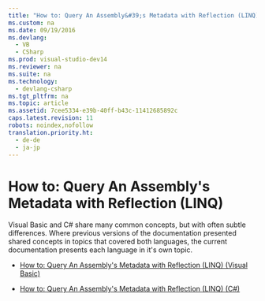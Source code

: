 ```yaml
---
title: "How to: Query An Assembly&#39;s Metadata with Reflection (LINQ)"
ms.custom: na
ms.date: 09/19/2016
ms.devlang: 
  - VB
  - CSharp
ms.prod: visual-studio-dev14
ms.reviewer: na
ms.suite: na
ms.technology: 
  - devlang-csharp
ms.tgt_pltfrm: na
ms.topic: article
ms.assetid: 7cee5334-e39b-40ff-b43c-11412685892c
caps.latest.revision: 11
robots: noindex,nofollow
translation.priority.ht: 
  - de-de
  - ja-jp
---
```

# How to: Query An Assembly&#39;s Metadata with Reflection (LINQ)
Visual Basic and C# share many common concepts, but with often subtle differences. Where previous versions of the documentation presented shared concepts in topics that covered both languages, the current documentation presents each language in it's own topic.  
  
-   [How to: Query An Assembly's Metadata with Reflection (LINQ) (Visual Basic)](../vs140/How-to--Query-An-Assembly-s-Metadata-with-Reflection--LINQ---Visual-Basic-.md)  
  
-   [How to: Query An Assembly's Metadata with Reflection (LINQ) (C#)](../Topic/How%20to:%20Query%20An%20Assembly's%20Metadata%20with%20Reflection%20\(LINQ\)%20\(C%23\).md)
